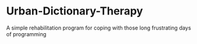 # Urban-Dictionary-Therapy
A simple rehabilitation program for coping with those long frustrating days of programming
